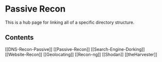 # Passive Recon 
This is a hub page for linking all of a specific directory structure.

## Contents



[[DNS-Recon-Passive]]
[[Passive-Recon]]
[[Search-Engine-Dorking]]
[[Website-Recon]]
[[Geolocating]]
[[Recon-ng]]
[[Shodan]]
[[theHarvester]]
